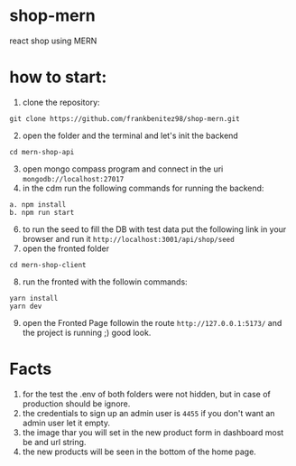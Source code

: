 # shop-mern
react shop using MERN

# how to start:

1. clone the repository: 
```
git clone https://github.com/frankbenitez98/shop-mern.git
```
2. open the folder and the terminal and let's init the backend
```
cd mern-shop-api
```
3. open mongo compass program and connect in the uri `mongodb://localhost:27017`
4. in the cdm run the following commands for running the backend: 
  ```
  a. npm install
  b. npm run start
  ```
6. to run the seed to fill the DB with test data put the following link in your browser and run it `http://localhost:3001/api/shop/seed`
7. open the fronted folder 
```
cd mern-shop-client
```
8. run the fronted with the followin commands: 
  ```
  yarn install
  yarn dev
  ```
9. open the Fronted Page followin the route `http://127.0.0.1:5173/` and the project is running ;) good look. 

# Facts 
1. for the test the .env of both folders were not hidden, but in case of production should be ignore.
2. the credentials to sign up an admin user is `4455` if you don't want an admin user let it empty. 
3. the image thar you will set in the new product form in dashboard most be and url string.
4. the new products will be seen in the bottom of the home page. 
 
